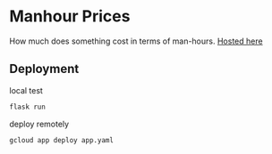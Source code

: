 # Manhour Prices
How much does something cost in terms of man-hours.
[Hosted here](https://manhour-price-app.nn.r.appspot.com)

## Deployment

local test
```bash
flask run
```

deploy remotely
```bash
gcloud app deploy app.yaml
```
